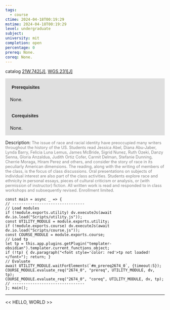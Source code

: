 ```yaml
---
tags:
  - course
ctime: 2024-04-18T00:19:29
mstime: 2024-04-18T00:19:29
level: undergraduate
subject: 
university: mit
completion: open
percentage: 0
prereq: None.
coreq: None.
---
```


catalog [21W.742[J]](http://student.mit.edu/catalog/m21Wa.html#21W.742), [WGS.231[J]](http://student.mit.edu/catalog/mWGSa.html#WGS.231)

<span style="display: block; padding: 15px; background-color: rgb(100, 100, 100, 0.2);"><font id="m_prereq2674_0" style="display: block; font-family: Arial, sans-serif; font-weight: bold; padding: 5px">Prerequisites</font><br><span id="prereq2674_0">None.</span></span>
<span style="display: block; padding: 15px; background-color: rgb(100, 100, 100, 0.2);"><font id="m_coreq2674_0" style="display: block; font-family: Arial, sans-serif; font-weight: bold; padding: 5px">Corequisites</font><br><span id="coreq2674_0">None.</span></span>

<font style="">Description:</font>
<font style="color: grey; font-size: 0.8rem;">The issue of race and racial identity have preoccupied many writers throughout the history of the US. Students read Jessica Abel, Diana Abu-Jaber, Lynda Barry, Felicia Luna Lemus, James McBride, Sigrid Nunez, Ruth Ozeki, Danzy Senna, Gloria Anzaldua, Judith Ortiz Cofer, Carmit Delman, Stefanie Dunning, Cherrie Moraga, Hiram Perez and others, and consider the story of race in its peculiarly American dimensions. The reading, along with the writing of members of the class, is the focus of class discussions. Oral presentations on subjects of individual interest are also part of the class activities. Students explore race and ethnicity in personal essays, pieces of cultural criticism or analysis, or (with permission of instructor) fiction. All written work is read and responded to in class workshops and subsequently revised. Enrollment limited.</font>

```dataviewjs
const main = async _ => {
// --------------------------------
// Load modules
if (!module.exports.utility) dv.executeJs(await dv.io.load("Scripts/utility.js"));
const UTILITY_MODULE = module.exports.utility;
if (!module.exports.course) dv.executeJs(await dv.io.load("Scripts/course.js"));
const COURSE_MODULE = module.exports.course;
// Load tp
let tp = this.app.plugins.getPlugin("templater-obsidian").templater.current_functions_object;
if (!tp) { dv.paragraph("<font style='color: red'>tp not loaded!</font>"); return; }
// Evaluate
await UTILITY_MODULE.waitForElements(`#m_prereq2674_0`, {timeout:5});
COURSE_MODULE.evaluate_req("2674_0", "prereq", UTILITY_MODULE, dv, tp);
COURSE_MODULE.evaluate_req("2674_0", "coreq", UTILITY_MODULE, dv, tp);
// --------------------------------
}; main();
```

---

<< HELLO, WORLD >>
